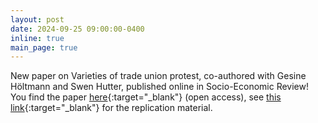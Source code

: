 ```yaml
---
layout: post
date: 2024-09-25 09:00:00-0400
inline: true
main_page: true
---
```


New paper on Varieties of trade union protest, co-authored with Gesine Höltmann and Swen Hutter, published online in Socio-Economic Review!
<br>
You find the paper [here](https://doi.org/10.1093/ser/mwae056){:target="_blank"} (open access), see [this link](https://doi.org/10.7910/DVN/BZWZUA){:target="_blank"} for the replication material.
